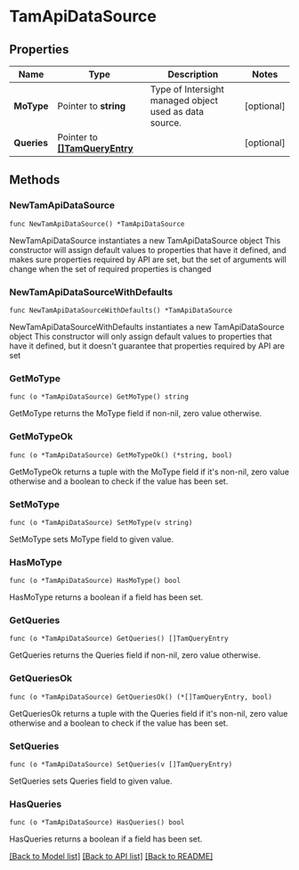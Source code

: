 # TamApiDataSource

## Properties

Name | Type | Description | Notes
------------ | ------------- | ------------- | -------------
**MoType** | Pointer to **string** | Type of Intersight managed object used as data source. | [optional] 
**Queries** | Pointer to [**[]TamQueryEntry**](tam.QueryEntry.md) |  | [optional] 

## Methods

### NewTamApiDataSource

`func NewTamApiDataSource() *TamApiDataSource`

NewTamApiDataSource instantiates a new TamApiDataSource object
This constructor will assign default values to properties that have it defined,
and makes sure properties required by API are set, but the set of arguments
will change when the set of required properties is changed

### NewTamApiDataSourceWithDefaults

`func NewTamApiDataSourceWithDefaults() *TamApiDataSource`

NewTamApiDataSourceWithDefaults instantiates a new TamApiDataSource object
This constructor will only assign default values to properties that have it defined,
but it doesn't guarantee that properties required by API are set

### GetMoType

`func (o *TamApiDataSource) GetMoType() string`

GetMoType returns the MoType field if non-nil, zero value otherwise.

### GetMoTypeOk

`func (o *TamApiDataSource) GetMoTypeOk() (*string, bool)`

GetMoTypeOk returns a tuple with the MoType field if it's non-nil, zero value otherwise
and a boolean to check if the value has been set.

### SetMoType

`func (o *TamApiDataSource) SetMoType(v string)`

SetMoType sets MoType field to given value.

### HasMoType

`func (o *TamApiDataSource) HasMoType() bool`

HasMoType returns a boolean if a field has been set.

### GetQueries

`func (o *TamApiDataSource) GetQueries() []TamQueryEntry`

GetQueries returns the Queries field if non-nil, zero value otherwise.

### GetQueriesOk

`func (o *TamApiDataSource) GetQueriesOk() (*[]TamQueryEntry, bool)`

GetQueriesOk returns a tuple with the Queries field if it's non-nil, zero value otherwise
and a boolean to check if the value has been set.

### SetQueries

`func (o *TamApiDataSource) SetQueries(v []TamQueryEntry)`

SetQueries sets Queries field to given value.

### HasQueries

`func (o *TamApiDataSource) HasQueries() bool`

HasQueries returns a boolean if a field has been set.


[[Back to Model list]](../README.md#documentation-for-models) [[Back to API list]](../README.md#documentation-for-api-endpoints) [[Back to README]](../README.md)


